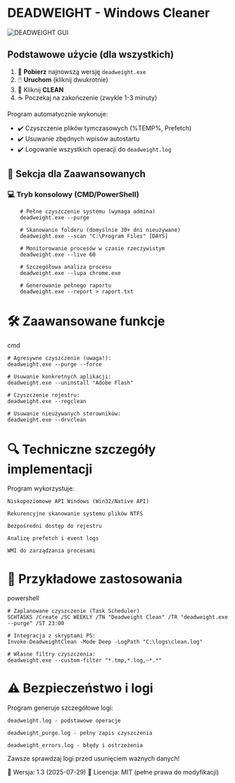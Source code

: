 # DEADWEIGHT - Windows Cleaner

![DEADWEIGHT GUI](screenshot.png)

## Podstawowe użycie (dla wszystkich)
1. 🚀 **Pobierz** najnowszą wersję `deadweight.exe`
2. 🖱️ **Uruchom** (kliknij dwukrotnie)
3. 🔘 Kliknij **CLEAN**
4. ☕ Poczekaj na zakończenie (zwykle 1-3 minuty)

Program automatycznie wykonuje:
- ✔️ Czyszczenie plików tymczasowych (%TEMP%, Prefetch)
- ✔️ Usuwanie zbędnych wpisów autostartu
- ✔️ Logowanie wszystkich operacji do `deadweight.log`

## 🔧 Sekcja dla Zaawansowanych

### 💻 Tryb konsolowy (CMD/PowerShell)
```cmd:
    # Pełne czyszczenie systemu (wymaga admina)
    deadweight.exe --purge
    
    # Skanowanie folderu (domyślnie 30+ dni nieużywane)
    deadweight.exe --scan "C:\Program Files" [DAYS]
    
    # Monitorowanie procesów w czasie rzeczywistym
    deadweight.exe --live 60
    
    # Szczegółowa analiza procesu
    deadweight.exe --lupa chrome.exe
    
    # Generowanie pełnego raportu
    deadweight.exe --report > raport.txt
```
# 🛠️ Zaawansowane funkcje
cmd

    # Agresywne czyszczenie (uwaga!):
    deadweight.exe --purge --force
    
    # Usuwanie konkretnych aplikacji:
    deadweight.exe --uninstall "Adobe Flash"
    
    # Czyszczenie rejestru:
    deadweight.exe --regclean
    
    # Usuwanie nieużywanych sterowników:
    deadweight.exe --drvclean

# 🔍 Techniczne szczegóły implementacji

Program wykorzystuje:

    Niskopoziomowe API Windows (Win32/Native API)

    Rekurencyjne skanowanie systemu plików NTFS

    Bezpośredni dostęp do rejestru

    Analizę prefetch i event logs

    WMI do zarządzania procesami

# 📝 Przykładowe zastosowania
powershell

    # Zaplanowane czyszczenie (Task Scheduler)
    SCHTASKS /Create /SC WEEKLY /TN "Deadweight Clean" /TR "deadweight.exe --purge" /ST 23:00
    
    # Integracja z skryptami PS:
    Invoke-DeadweightClean -Mode Deep -LogPath "C:\logs\clean.log"
    
    # Własne filtry czyszczenia:
    deadweight.exe --custom-filter "*.tmp,*.log,~*.*"

# ⚠️ Bezpieczeństwo i logi

Program generuje szczegółowe logi:

    deadweight.log - podstawowe operacje

    deadweight_purge.log - pełny zapis czyszczenia

    deadweight_errors.log - błędy i ostrzeżenia

Zawsze sprawdzaj logi przed usunięciem ważnych danych!

📌 Wersja: 1.3 (2025-07-29)
📜 Licencja: MIT (pełne prawa do modyfikacji)
